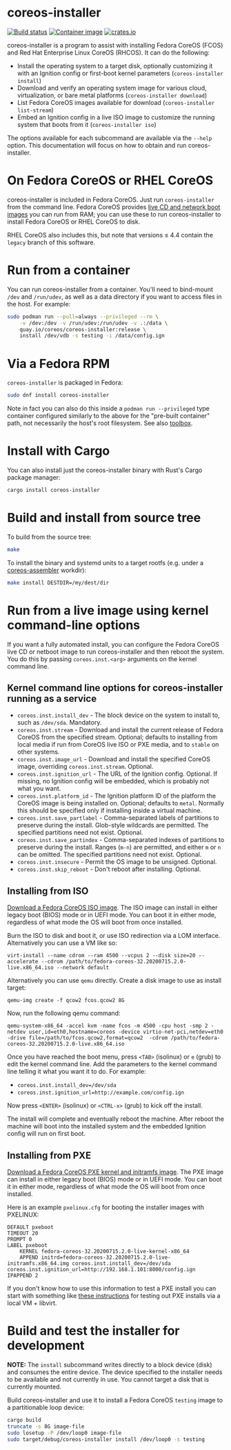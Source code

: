 # coreos-installer

[![Build status](https://travis-ci.org/coreos/coreos-installer.svg?branch=master)](https://travis-ci.org/coreos/coreos-installer)
[![Container image](https://quay.io/repository/coreos/coreos-installer/status)](https://quay.io/repository/coreos/coreos-installer)
[![crates.io](https://img.shields.io/crates/v/coreos-installer.svg)](https://crates.io/crates/coreos-installer)

coreos-installer is a program to assist with installing Fedora CoreOS
(FCOS) and Red Hat Enterprise Linux CoreOS (RHCOS). It can do the following:

* Install the operating system to a target disk, optionally customizing it
  with an Ignition config or first-boot kernel parameters
  (`coreos-installer install`)
* Download and verify an operating system image for various cloud,
  virtualization, or bare metal platforms (`coreos-installer download`)
* List Fedora CoreOS images available for download
  (`coreos-installer list-stream`)
* Embed an Ignition config in a live ISO image to customize the running
  system that boots from it (`coreos-installer iso`)

The options available for each subcommand are available via the `--help`
option.  This documentation will focus on how to obtain and run
coreos-installer.

# On Fedora CoreOS or RHEL CoreOS

coreos-installer is included in Fedora CoreOS.  Just run
`coreos-installer` from the command line.  Fedora CoreOS provides
[live CD and network boot images](https://getfedora.org/coreos/download/)
you can run from RAM; you can use these to run coreos-installer to install
Fedora CoreOS or RHEL CoreOS to disk.

RHEL CoreOS also includes this, but note that versions &le; 4.4 contain
the `legacy` branch of this software.

# Run from a container

You can run coreos-installer from a container.  You'll need to bind-mount
`/dev` and `/run/udev`, as well as a data directory if you want to access
files in the host.  For example:

```sh
sudo podman run --pull=always --privileged --rm \
    -v /dev:/dev -v /run/udev:/run/udev -v .:/data \
    quay.io/coreos/coreos-installer:release \
    install /dev/vdb -s testing -i /data/config.ign
```

# Via a Fedora RPM

`coreos-installer` is packaged in Fedora:

```sh
sudo dnf install coreos-installer
```

Note in fact you can also do this inside a `podman run --privileged` type
container configured similarly to the above for the "pre-built container"
path, not necessarily the host's root filesystem.
See also [toolbox](https://github.com/containers/toolbox).

# Install with Cargo

You can also install just the coreos-installer binary with Rust's Cargo package manager:

```sh
cargo install coreos-installer
```

# Build and install from source tree

To build from the source tree:

```sh
make
```

To install the binary and systemd units to a target rootfs
(e.g. under a
[coreos-assembler](https://github.com/coreos/coreos-assembler)
workdir):

```sh
make install DESTDIR=/my/dest/dir
```

# Run from a live image using kernel command-line options

If you want a fully automated install, you can configure the Fedora CoreOS
live CD or netboot image to run coreos-installer and then reboot the system.
You do this by passing `coreos.inst.<arg>` arguments on the kernel command
line.

## Kernel command line options for coreos-installer running as a service

* `coreos.inst.install_dev` - The block device on the system to install to,
  such as `/dev/sda`.  Mandatory.
* `coreos.inst.stream` - Download and install the current release of
  Fedora CoreOS from the specified stream.  Optional; defaults to
  installing from local media if run from CoreOS live ISO or PXE media,
  and to `stable` on other systems.
* `coreos.inst.image_url` - Download and install the specified CoreOS image,
  overriding `coreos.inst.stream`.  Optional.
* `coreos.inst.ignition_url` - The URL of the Ignition config.  Optional.
  If missing, no Ignition config will be embedded, which is probably not
  what you want.
* `coreos.inst.platform_id` - The Ignition platform ID of the platform the
  CoreOS image is being installed on.  Optional; defaults to `metal`.
  Normally this should be specified only if installing inside a virtual
  machine.
* `coreos.inst.save_partlabel` - Comma-separated labels of partitions to
  preserve during the install.  Glob-style wildcards are permitted.  The
  specified partitions need not exist.  Optional.
* `coreos.inst.save_partindex` - Comma-separated indexes of partitions to
  preserve during the install.  Ranges (`m-n`) are permitted, and either `m`
  or `n` can be omitted.  The specified partitions need not exist.
  Optional.
* `coreos.inst.insecure` - Permit the OS image to be unsigned.  Optional.
* `coreos.inst.skip_reboot` - Don't reboot after installing.  Optional.

## Installing from ISO

[Download a Fedora CoreOS ISO image](https://getfedora.org/coreos/download/).
The ISO image can install in either legacy boot (BIOS) mode or in UEFI
mode. You can boot it in either mode, regardless of what mode the OS will
boot from once installed.

Burn the ISO to disk and boot it, or use ISO redirection via a LOM interface.
Alternatively you can use a VM like so:

```
virt-install --name cdrom --ram 4500 --vcpus 2 --disk size=20 --accelerate --cdrom /path/to/fedora-coreos-32.20200715.2.0-live.x86_64.iso --network default
```

Alternatively you can use `qemu` directly.  Create a disk image to use as
install target:

```
qemu-img create -f qcow2 fcos.qcow2 8G
```

Now, run the following qemu command:

```
qemu-system-x86_64 -accel kvm -name fcos -m 4500 -cpu host -smp 2 -netdev user,id=eth0,hostname=coreos -device virtio-net-pci,netdev=eth0 -drive file=/path/to/fcos.qcow2,format=qcow2  -cdrom /path/to/fedora-coreos-32.20200715.2.0-live.x86_64.iso
```

Once you have reached the boot menu, press `<TAB>` (isolinux) or
`e` (grub) to edit the kernel command line. Add the parameters to the
kernel command line telling it what you want it to do. For example:

- `coreos.inst.install_dev=/dev/sda`
- `coreos.inst.ignition_url=http://example.com/config.ign`

Now press `<ENTER>` (isolinux) or `<CTRL-x>` (grub) to kick off the
install.

The install will complete and eventually reboot the machine. After
reboot the machine will boot into the installed system and the
embedded Ignition config will run on first boot.

## Installing from PXE

[Download a Fedora CoreOS PXE kernel and initramfs image](https://getfedora.org/coreos/download/).
The PXE image can install in either legacy boot (BIOS) mode or in UEFI
mode. You can boot it in either mode, regardless of what mode the OS will
boot from once installed.

Here is an example `pxelinux.cfg` for booting the installer images with
PXELINUX:

```
DEFAULT pxeboot
TIMEOUT 20
PROMPT 0
LABEL pxeboot
    KERNEL fedora-coreos-32.20200715.2.0-live-kernel-x86_64
    APPEND initrd=fedora-coreos-32.20200715.2.0-live-initramfs.x86_64.img coreos.inst.install_dev=/dev/sda coreos.inst.ignition_url=http://192.168.1.101:8000/config.ign
IPAPPEND 2
```

If you don't know how to use this information to test a PXE install
you can start with something like
[these instructions](https://dustymabe.com/2019/01/04/easy-pxe-boot-testing-with-only-http-using-ipxe-and-libvirt/)
for testing out PXE installs via a local VM + libvirt.

# Build and test the installer for development

**NOTE:** The `install` subcommand writes directly to a block device (disk)
and consumes the entire device.  The device specified to the installer needs
to be available and not currently in use.  You cannot target a disk that is
currently mounted.

Build coreos-installer and use it to install a Fedora CoreOS `testing`
image to a partitionable loop device:

```sh
cargo build
truncate -s 8G image-file
sudo losetup -P /dev/loop0 image-file
sudo target/debug/coreos-installer install /dev/loop0 -s testing
```
